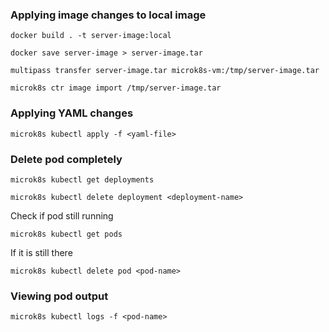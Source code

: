 ### Applying image changes to local image

```shell
docker build . -t server-image:local
```

```shell
docker save server-image > server-image.tar
```

```shell
multipass transfer server-image.tar microk8s-vm:/tmp/server-image.tar
```

```shell
microk8s ctr image import /tmp/server-image.tar
```

### Applying YAML changes
```shell
microk8s kubectl apply -f <yaml-file>
```

### Delete pod completely

```shell
microk8s kubectl get deployments
```

```shell
microk8s kubectl delete deployment <deployment-name>
```
Check if pod still running
```shell
microk8s kubectl get pods
```
If it is still there
```shell
microk8s kubectl delete pod <pod-name>
```

### Viewing pod output
```shell
microk8s kubectl logs -f <pod-name>
```

